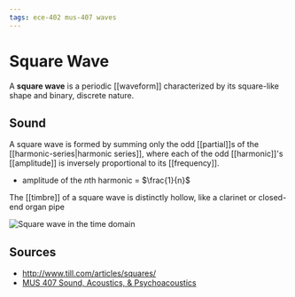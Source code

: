 ```yaml
---
tags: ece-402 mus-407 waves
---
```


# Square Wave

A **square wave** is a periodic [[waveform]] characterized by its square-like shape and binary, discrete nature.

## Sound

A square wave is formed by summing only the odd [[partial]]s of the [[harmonic-series|harmonic series]], where each of the odd [[harmonic]]'s [[amplitude]] is inversely proportional to its [[frequency]].

- amplitude of the $n$th harmonic = $\frac{1}{n}$

The [[timbre]] of a square wave is distinctly hollow, like a clarinet or closed-end organ pipe

![Square wave in the time domain](../public/attachments/square-wave-time-domain.png)

## Sources

- <http://www.till.com/articles/squares/>
- [MUS 407 Sound, Acoustics, & Psychoacoustics](https://prezi.com/view/ZcqvwosFJCFJQtQrbP75/)
